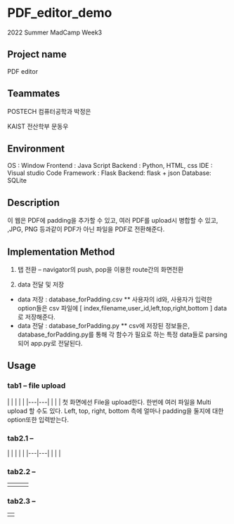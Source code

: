 # PDF_editor_demo
2022 Summer MadCamp Week3 

## Project name
PDF editor

## Teammates
POSTECH 컴퓨터공학과 박정은

KAIST 전산학부 문동우

## Environment
OS : Window
Frontend : Java Script
Backend : Python, HTML, css
IDE : Visual studio Code
Framework : Flask
Backend: flask + json
Database: SQLite

## Description
이 웹은 PDF에 padding을 추가할 수 있고, 여러 PDF를 upload시 병합할 수 있고, ,JPG, PNG 등과같이 PDF가 아닌 파일을 PDF로 전환해준다.

## Implementation Method
1. 탭 전환 – navigator의 push, pop을 이용한 route간의 화면전환

2. data 전달 및 저장
* data 저장 : database_forPadding.csv
** 사용자의 id와, 사용자가 입력한 option들은 csv 파일에 [ index,filename,user_id,left,top,right,bottom ] data로 저장해준다.
* data 전달 : database_forPadding.py
** csv에 저장된 정보들은, database_forPadding.py를 통해 각 함수가 필요로 하는 특정 data들로 parsing되어 app.py로 전달된다.

## Usage
### tab1 – file upload
| | | | |
|---|---|
| | |
첫 화면에선 File을 upload한다. 한번에 여러 파일을 Multi upload 할 수도 있다. 
Left, top, right, bottom 측에 얼마나 padding을 둘지에 대한 option또한 입력받는다.

### tab2.1 – 

| | | | |
|---|---|
| | |

### tab2.2 –

| | | |
|---|---|---|
|	|	|	|


### tab2.3 –

| |
|---|
|	|

